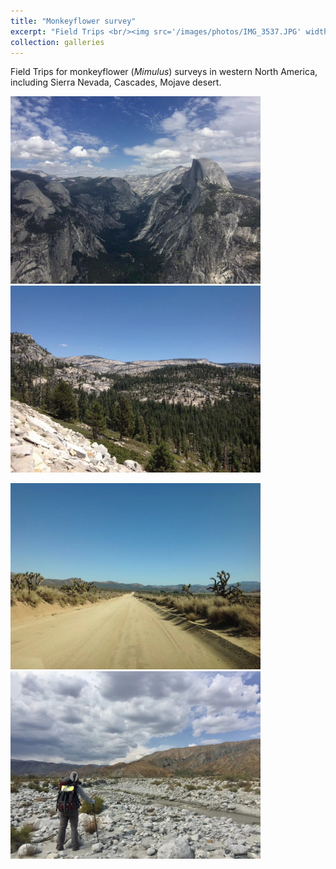```yaml
---
title: "Monkeyflower survey"
excerpt: "Field Trips <br/><img src='/images/photos/IMG_3537.JPG' width='500'>"
collection: galleries
---
```


Field Trips for monkeyflower (*Mimulus*) surveys in western North America, including Sierra Nevada, Cascades, Mojave desert.

<p float="left">
  <img src="/images/photos/IMG_3537.JPG" width="400" />
  <img src="/images/photos/IMG_3539.JPG" width="400" />
</p>

<p float="left">
  <img src="/images/photos/IMG_3538.JPG" width="400" />
  <img src="/images/photos/IMG_3541.JPG" width="400" />
</p>

